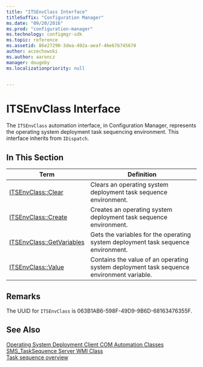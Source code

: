 ```yaml
---
title: "ITSEnvClass Interface"
titleSuffix: "Configuration Manager"
ms.date: "09/20/2016"
ms.prod: "configuration-manager"
ms.technology: configmgr-sdk
ms.topic: reference
ms.assetid: 86e27290-3dea-492a-aeaf-46e67b745670
author: aczechowski
ms.author: aaroncz
manager: dougeby
ms.localizationpriority: null


---
```

# ITSEnvClass Interface
The `ITSEnvClass` automation interface, in Configuration Manager, represents the operating system deployment task sequencing environment. This interface inherits from `IDispatch`.  

## In This Section  

|Term|Definition|  
|----------|----------------|  
|[ITSEnvClass::Clear](../../../../../develop/reference/core/clients/client-classes/itsenvclass--clear-method.md)|Clears an operating system deployment task sequence environment.|  
|[ITSEnvClass::Create](../../../../../develop/reference/core/clients/client-classes/itsenvclass--create-method.md)|Creates an operating system deployment task sequence environment.|  
|[ITSEnvClass::GetVariables](../../../../../develop/reference/core/clients/client-classes/itsenvclass--getvariables-method.md)|Gets the variables for the operating system deployment task sequence environment.|  
|[ITSEnvClass::Value](../../../../../develop/reference/core/clients/client-classes/itsenvclass--value-property.md)|Contains the value of an operating system deployment task sequence environment variable.|  

## Remarks  
 The UUID for `ITSEnvClass` is 063B1AB6-598F-49D9-9B6D-68163476355F.  

## See Also  
 [Operating System Deployment Client COM Automation Classes](../../../../../develop/reference/core/clients/client-classes/operating-system-deployment-client-com-automation-classes.md)   
 [SMS_TaskSequence Server WMI Class](../../../../../develop/reference/osd/sms_tasksequence-server-wmi-class.md)   
 [Task sequence overview](../../../../osd/operating-system-deployment-task-sequences-overview.md)
